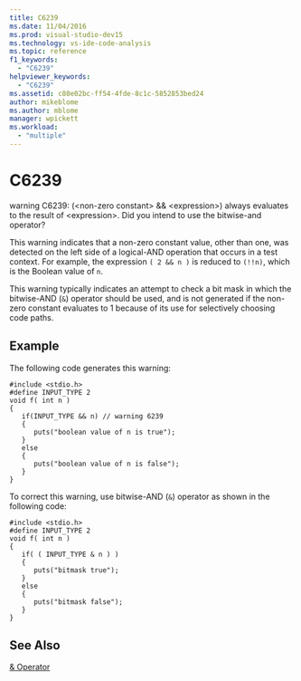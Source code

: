 ```yaml
---
title: C6239
ms.date: 11/04/2016
ms.prod: visual-studio-dev15
ms.technology: vs-ide-code-analysis
ms.topic: reference
f1_keywords:
  - "C6239"
helpviewer_keywords:
  - "C6239"
ms.assetid: c80e02bc-ff54-4fde-8c1c-5852853bed24
author: mikeblome
ms.author: mblome
manager: wpickett
ms.workload:
  - "multiple"
---
```

# C6239
warning C6239: (\<non-zero constant> && \<expression>) always evaluates to the result of \<expression>. Did you intend to use the bitwise-and operator?

 This warning indicates that a non-zero constant value, other than one, was detected on the left side of a logical-AND operation that occurs in a test context. For example, the expression `( 2 && n )` is reduced to `(!!n)`, which is the Boolean value of `n`.

 This warning typically indicates an attempt to check a bit mask in which the bitwise-AND (`&`) operator should be used, and is not generated if the non-zero constant evaluates to 1 because of its use for selectively choosing code paths.

## Example
 The following code generates this warning:

```
#include <stdio.h>
#define INPUT_TYPE 2
void f( int n )
{
   if(INPUT_TYPE && n) // warning 6239
   {
      puts("boolean value of n is true");
   }
   else
   {
      puts("boolean value of n is false");
   }
}
```

 To correct this warning, use bitwise-AND (`&`) operator as shown in the following code:

```
#include <stdio.h>
#define INPUT_TYPE 2
void f( int n )
{
   if( ( INPUT_TYPE & n ) )
   {
      puts("bitmask true");
   }
   else
   {
      puts("bitmask false");
   }
}
```

## See Also
 [& Operator](/dotnet/csharp/language-reference/operators/and-operator)